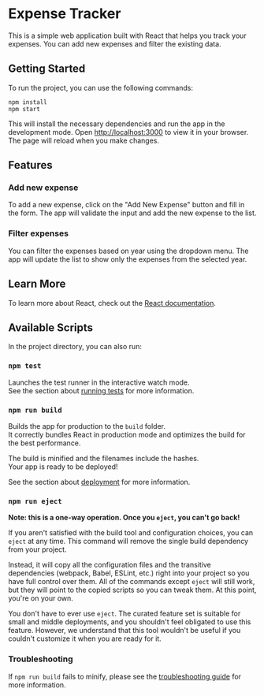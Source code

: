 # Expense Tracker

This is a simple web application built with React that helps you track your expenses. You can add new expenses and filter the existing data.

## Getting Started

To run the project, you can use the following commands:

```
npm install
npm start
```

This will install the necessary dependencies and run the app in the development mode. Open [http://localhost:3000](http://localhost:3000) to view it in your browser. The page will reload when you make changes.

## Features

### Add new expense

To add a new expense, click on the "Add New Expense" button and fill in the form. The app will validate the input and add the new expense to the list.

### Filter expenses

You can filter the expenses based on year using the dropdown menu. The app will update the list to show only the expenses from the selected year.

## Learn More

To learn more about React, check out the [React documentation](https://reactjs.org/).

## Available Scripts

In the project directory, you can also run:

### `npm test`

Launches the test runner in the interactive watch mode.\
See the section about [running tests](https://facebook.github.io/create-react-app/docs/running-tests) for more information.

### `npm run build`

Builds the app for production to the `build` folder.\
It correctly bundles React in production mode and optimizes the build for the best performance.

The build is minified and the filenames include the hashes.\
Your app is ready to be deployed!

See the section about [deployment](https://facebook.github.io/create-react-app/docs/deployment) for more information.

### `npm run eject`

**Note: this is a one-way operation. Once you `eject`, you can't go back!**

If you aren't satisfied with the build tool and configuration choices, you can `eject` at any time. This command will remove the single build dependency from your project.

Instead, it will copy all the configuration files and the transitive dependencies (webpack, Babel, ESLint, etc.) right into your project so you have full control over them. All of the commands except `eject` will still work, but they will point to the copied scripts so you can tweak them. At this point, you're on your own.

You don't have to ever use `eject`. The curated feature set is suitable for small and middle deployments, and you shouldn't feel obligated to use this feature. However, we understand that this tool wouldn't be useful if you couldn't customize it when you are ready for it.

### Troubleshooting

If `npm run build` fails to minify, please see the [troubleshooting guide](https://facebook.github.io/create-react-app/docs/troubleshooting#npm-run-build-fails-to-minify) for more information.